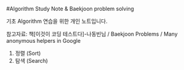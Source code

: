 #Algorithm Study Note & Baekjoon problem solving

기초 Algorithm 연습을 위한 개인 노트입니다.

참고자료: 책[이것이 코딩 테스트다]-나동빈님 / Baekjoon Problems / Many anonymous helpers in Google

1. 정렬 (Sort)
2. 탐색 (Search)

